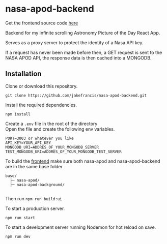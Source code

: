 # nasa-apod-backend

Get the frontend source code [here](https://www.github.com/jakefrancis/nasa-apod)

Backend for my infinite scrolling Astronomy Picture of the Day React App.

Serves as a proxy server to protect the identity of a Nasa API key.

If a request has never been made before then, a GET request is sent to the NASA APOD API, the response data is then cached into a MONGODB.

## Installation

Clone or download this repository.

```
git clone https://github.com/jakefrancis/nasa-apod-backend.git
```

Install the required dependencies.

```npm install```

Create a ```.env``` file in the root of the directory  
Open the file and create the following env variables.

```
PORT=3003 or whatever you like
API_KEY=YOUR_API_KEY
MONGODB_URI=ADDRES_OF_YOUR_MONGODB_SERVER
TEST_MONGODB_URI=ADDRES_OF_YOUR_MONGODB_TEST_SERVER
```
To build the [frontend](https://www.github.com/jakefrancis/nasa-apod) make sure both nasa-apod and nasa-apod-backend are in the same base folder

```
base/
  ├─ nasa-apod/
  ├─ nasa-apod-background/
       
```
Then run ```npm run build:ui```

To start a production server.

```npm run start```

To start a development server running Nodemon for hot reload on save.

```npm run dev```









